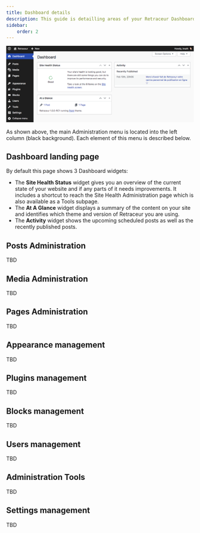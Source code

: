 ```yaml
---
title: Dashboard details
description: This guide is detailling areas of your Retraceur Dashboard.
sidebar:
    order: 2
---
```


![Dashboard](../../../assets/images/dashboard.png)

As shown above, the main Administration menu is located into the left column (black background). Each element of this menu is described below.

## Dashboard landing page

By default this page shows 3 Dashboard widgets:

- The **Site Health Status** widget gives you an overview of the current state of your website and if any parts of it needs improvements. It includes a shortcut to reach the Site Health Administration page which is also available as a Tools subpage.
- The **At A Glance** widget displays a summary of the content on your site and identifies which theme and version of Retraceur you are using.
- The **Activity** widget shows the upcoming scheduled posts as well as the recently published posts.

## Posts Administration

TBD

## Media Administration

TBD

## Pages Administration

TBD

## Appearance management

TBD

## Plugins management

TBD

## Blocks management

TBD

## Users management

TBD

## Administration Tools

TBD

## Settings management

TBD
